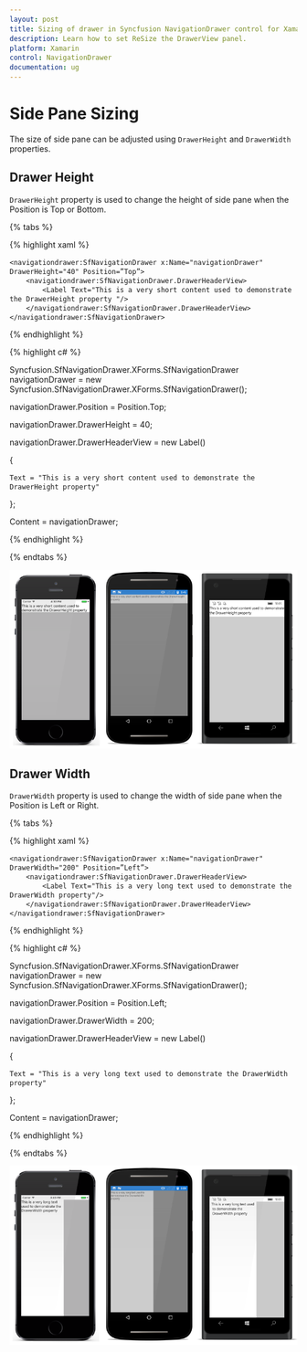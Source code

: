 ```yaml
---
layout: post
title: Sizing of drawer in Syncfusion NavigationDrawer control for Xamarin.Forms
description: Learn how to set ReSize the DrawerView panel.
platform: Xamarin
control: NavigationDrawer
documentation: ug
---
```

# Side Pane Sizing

The size of side pane can be adjusted using `DrawerHeight` and `DrawerWidth` properties.

## Drawer Height

`DrawerHeight` property is used to change the height of side pane when the Position is Top or Bottom.

{% tabs %}

{% highlight xaml %}

    <navigationdrawer:SfNavigationDrawer x:Name="navigationDrawer" DrawerHeight="40" Position=”Top”>       
        <navigationdrawer:SfNavigationDrawer.DrawerHeaderView>
            <Label Text="This is a very short content used to demonstrate the DrawerHeight property "/>            
        </navigationdrawer:SfNavigationDrawer.DrawerHeaderView>
    </navigationdrawer:SfNavigationDrawer>
	
{% endhighlight %}	
	
{% highlight c# %} 


Syncfusion.SfNavigationDrawer.XForms.SfNavigationDrawer navigationDrawer = new Syncfusion.SfNavigationDrawer.XForms.SfNavigationDrawer();

navigationDrawer.Position = Position.Top;

navigationDrawer.DrawerHeight = 40;

navigationDrawer.DrawerHeaderView = new Label()

{

    Text = "This is a very short content used to demonstrate the DrawerHeight property"

};

Content = navigationDrawer;



{% endhighlight %}

{% endtabs %}

![](Images/DrawerHeight.png)

## Drawer Width

`DrawerWidth` property is used to change the width of side pane when the Position is Left or Right.

{% tabs %}

{% highlight xaml %}

    <navigationdrawer:SfNavigationDrawer x:Name="navigationDrawer" DrawerWidth="200" Position=”Left”>       
	    <navigationdrawer:SfNavigationDrawer.DrawerHeaderView>
	    	<Label Text="This is a very long text used to demonstrate the DrawerWidth property"/>            
	    </navigationdrawer:SfNavigationDrawer.DrawerHeaderView>
    </navigationdrawer:SfNavigationDrawer>
	
{% endhighlight %}	
	
{% highlight c# %} 

Syncfusion.SfNavigationDrawer.XForms.SfNavigationDrawer navigationDrawer = new Syncfusion.SfNavigationDrawer.XForms.SfNavigationDrawer();

navigationDrawer.Position = Position.Left;

navigationDrawer.DrawerWidth = 200;

navigationDrawer.DrawerHeaderView = new Label()

{

	Text = "This is a very long text used to demonstrate the DrawerWidth property"

};

Content = navigationDrawer;


{% endhighlight %}

{% endtabs %}

![](Images/DrawerWidth.png)